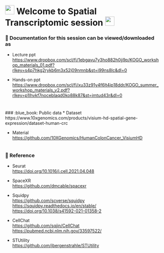 <h1>
  <img src="https://media.giphy.com/media/hvRJCLFzcasrR4ia7z/giphy.gif" width="30px"/>
   Welcome to Spatial Transcriptomic session 
  <img src="https://media.giphy.com/media/hvRJCLFzcasrR4ia7z/giphy.gif" width="30px"/>
</h1>


### :orange_book: Documentation for this session can be viewed/downloaded as
* Lecture ppt    
https://www.dropbox.com/scl/fi/1ebgavu7y3ho882h0jj9p/KOGO_workshop_materials_01.pdf?rlkey=s4p7hkg2rykb6m3x52j09nmnb&st=i99ns8lc&dl=0

* Hands-on ppt      https://www.dropbox.com/scl/fi/xu33z91y4f6lt4ip18ddr/KOGO_summer_workshop_materials_v2.pdf?rlkey=p1lhvkf7noceblaqd0ko88k87&st=imtud43r&dl=0
  
<h1>

</h1>
### :blue_book: Public data
 * Dataset     
https://www.10xgenomics.com/products/visium-hd-spatial-gene-expression/dataset-human-crc

 * Material      
https://github.com/10XGenomics/HumanColonCancer_VisiumHD

<h1>

</h1>
  
### :green_book: Reference
 * Seurat      
   https://doi.org/10.1016/j.cell.2021.04.048    
   
 * SpaceXR     
   https://github.com/dmcable/spacexr     
   
 * Squidpy     
   https://github.com/scverse/squidpy    
   https://squidpy.readthedocs.io/en/stable/    
   https://doi.org/10.1038/s41592-021-01358-2    

 * CellChat      
   https://github.com/sqjin/CellChat   
   https://pubmed.ncbi.nlm.nih.gov/33597522/

 * STUtility        
  https://github.com/jbergenstrahle/STUtility         

